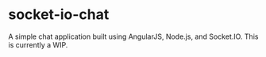 # socket-io-chat
A simple chat application built using AngularJS, Node.js, and Socket.IO. This is currently a WIP.
